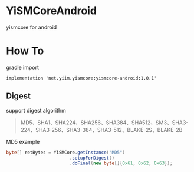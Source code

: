 # YiSMCoreAndroid
yismcore for android

# How To

gradle import

```
implementation 'net.yiim.yismcore:yismcore-android:1.0.1'
```

## Digest
support digest algorithm

> MD5、SHA1、SHA224、SHA256、SHA384、SHA512、SM3、SHA3-224、SHA3-256、SHA3-384、SHA3-512、BLAKE-2S、BLAKE-2B

MD5 example
```java
byte[] retBytes = YiSMCore.getInstance("MD5")
                        .setupForDigest()
                        .doFinal(new byte[]{0x61, 0x62, 0x63});
```